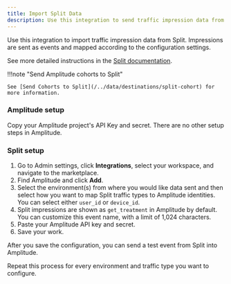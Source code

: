 ```yaml
---
title: Import Split Data
description: Use this integration to send traffic impression data from Split to Amplitude. Impressions are sent as events and mapped according to the configuration settings.
---
```


Use this integration to import traffic impression data from Split. Impressions are sent as events and mapped according to the configuration settings.

See more detailed instructions in the [Split documentation](https://help.split.io/hc/en-us/articles/360046658932-Amplitude).


!!!note "Send Amplitude cohorts to Split"

    See [Send Cohorts to Split](/../data/destinations/split-cohort) for more information.

### Amplitude setup

Copy your Amplitude project's API Key and secret. There are no other setup steps in Amplitude.

### Split setup

1. Go to Admin settings, click **Integrations**, select your workspace, and navigate to the marketplace. 
2. Find Amplitude and click **Add**.
3. Select the environment(s) from where you would like data sent and then select how you want to map Split traffic types to Amplitude identities. You can select either `user_id` or `device_id`.
4. Split impressions are shown as `get_treatment` in Amplitude by default. You can customize this event name, with a limit of 1,024 characters.
5. Paste your Amplitude API key and secret.
6. Save your work. 

After you save the configuration, you can send a test event from Split into Amplitude.

Repeat this process for every environment and traffic type you want to configure.